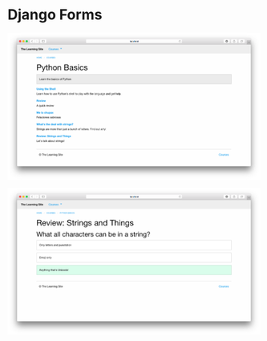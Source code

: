 Django Forms
===============

![image](screenshots/captura1.png)

![image](screenshots/captura2.png)